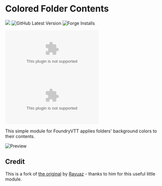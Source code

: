 # Colored Folder Contents
![](https://img.shields.io/badge/Foundry-v10-informational)
![GitHub Latest Version](https://img.shields.io/github/v/release/dor-fvtt-released-modules/colored-folder-contents?sort=semver)
![Forge Installs](https://img.shields.io/badge/dynamic/json?label=Forge%20Installs&query=package.installs&suffix=%25&url=https%3A%2F%2Fforge-vtt.com%2Fapi%2Fbazaar%2Fpackage%2Fcolored-folder-contents&colorB=4aa94a)

![GitHub All Releases](https://img.shields.io/github/downloads/dor-fvtt-released-modules/colored-folder-contents/module.zip)
![Latest Release Download Count](https://img.shields.io/github/downloads/dor-fvtt-released-modules/colored-folder-contents/latest/module.zip)

This simple module for FoundryVTT applies folders' background colors to their contents.

![Preview](https://raw.githubusercontent.com/dor-fvtt-scratch/colored-folder-contents/master/cover.jpg)

## Credit
This is a fork of [the original](https://github.com/Rayuaz/colored-folder-contents) by [Rayuaz](https://github.com/Rayuaz) - thanks to him for this useful little module.

